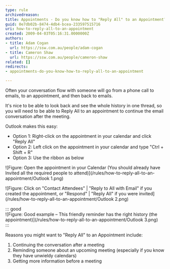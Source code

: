 ```yaml
---
type: rule
archivedreason: 
title: Appointments - Do you know how to "Reply All" to an Appointment?
guid: 0e7db02b-8474-4db4-bcea-233597515716
uri: how-to-reply-all-to-an-appointment
created: 2009-04-03T05:16:31.0000000Z
authors:
- title: Adam Cogan
  url: https://ssw.com.au/people/adam-cogan
- title: Cameron Shaw
  url: https://ssw.com.au/people/cameron-shaw
related: []
redirects:
- appointments-do-you-know-how-to-reply-all-to-an-appointment

---
```


Often your conversation flow with someone will go from a phone call to emails, to an appointment, and then back to emails.

It's nice to be able to look back and see the whole history in one thread, so you will need to be able to Reply All to an appointment to continue the email conversation after the meeting.

Outlook makes this easy:

<!--endintro-->

* Option 1: Right-click on the appointment in your calendar and click "Reply All"
* Option 2: Left click on the appointment in your calendar and type "Ctrl + Shift + R"
* Option 3: Use the ribbon as below


![Figure: Open the appointment in your Calendar (You should already have Invited all the required people to attend)](/rules/how-to-reply-all-to-an-appointment/Outlook 1.png)  

![Figure: Click on "Contact Attendees" | "Reply to All with Email" if you created the appointment, or "Respond" | "Reply All" if you were invited](/rules/how-to-reply-all-to-an-appointment/Outlook 2.png)  


::: good  
![Figure: Good example – This friendly reminder has the right history (the appointment)](/rules/how-to-reply-all-to-an-appointment/Outlook 3.png)  
:::

Reasons you might want to "Reply All" to an Appointment include:

1. Continuing the conversation after a meeting
2. Reminding someone about an upcoming meeting (especially if you know they have unwieldy calendars)
3. Getting more information before a meeting

